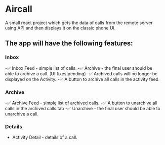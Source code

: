 # Aircall

A small react project which gets the data of calls from the remote server using API and then displays it on the classic phone UI.

## The app will have the following features:

### Inbox

-✅ Inbox Feed - simple list of calls.
-✅ Archive - the final user should be able to archive a call. (UI fixes pending)
-✅ Archived calls will no longer be displayed on the Activity.
-✅ A button to archive all calls in the activity feed.

### Archive

-✅ Archive Feed - simple list of archived calls.
-✅ A button to unarchive all calls in the archived calls tab
-✅ Unarchive - the final user should be able to unarchive a call.

### Details

- Activity Detail - details of a call.
